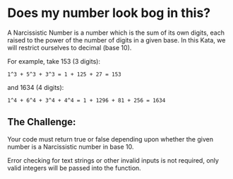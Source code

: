# Does my number look bog in this?

A Narcissistic Number is a number which is the sum of its own digits, each raised to the power of the number of digits in a given base. In this Kata, we will restrict ourselves to decimal (base 10).

For example, take 153 (3 digits):
```
1^3 + 5^3 + 3^3 = 1 + 125 + 27 = 153
```
and 1634 (4 digits):
```
1^4 + 6^4 + 3^4 + 4^4 = 1 + 1296 + 81 + 256 = 1634
```

## The Challenge:

Your code must return true or false depending upon whether the given number is a Narcissistic number in base 10.

Error checking for text strings or other invalid inputs is not required, only valid integers will be passed into the function.